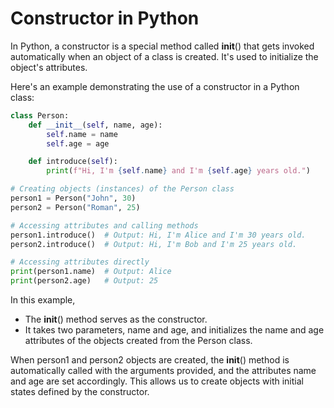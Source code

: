 # Constructor in Python

In Python, a constructor is a special method called __init__() that gets invoked automatically when an object of a class is created. It's used to initialize the object's attributes.

Here's an example demonstrating the use of a constructor in a Python class:

```python
class Person:
    def __init__(self, name, age):
        self.name = name
        self.age = age

    def introduce(self):
        print(f"Hi, I'm {self.name} and I'm {self.age} years old.")

# Creating objects (instances) of the Person class
person1 = Person("John", 30)
person2 = Person("Roman", 25)

# Accessing attributes and calling methods
person1.introduce()  # Output: Hi, I'm Alice and I'm 30 years old.
person2.introduce()  # Output: Hi, I'm Bob and I'm 25 years old.

# Accessing attributes directly
print(person1.name)  # Output: Alice
print(person2.age)   # Output: 25
```


In this example, 

- The __init__() method serves as the constructor. 
- It takes two parameters, name and age, and initializes the name and age attributes of the objects created from the Person class.

When person1 and person2 objects are created, the __init__() method is automatically called with the arguments provided, and the attributes name and age are set accordingly. This allows us to create objects with initial states defined by the constructor.
